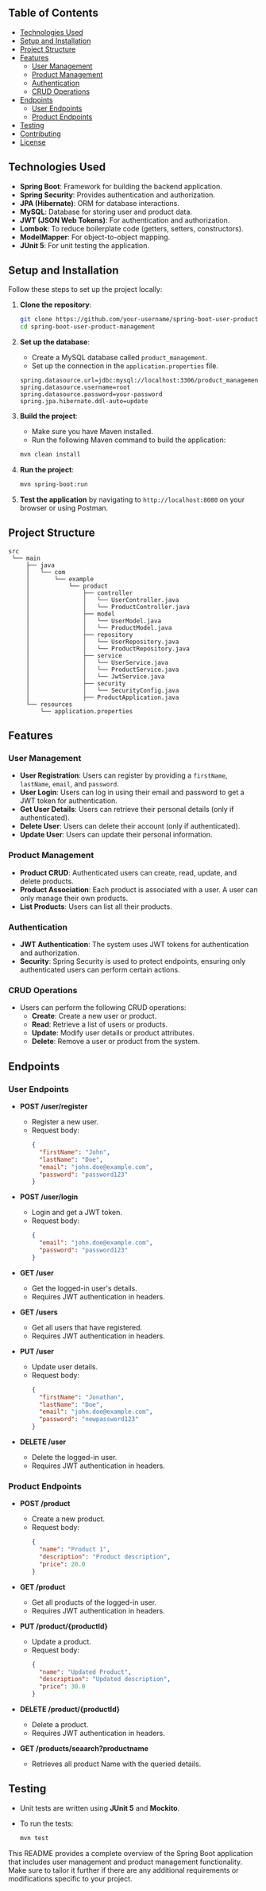 ## Table of Contents

- [Technologies Used](#technologies-used)
- [Setup and Installation](#setup-and-installation)
- [Project Structure](#project-structure)
- [Features](#features)
  - [User Management](#user-management)
  - [Product Management](#product-management)
  - [Authentication](#authentication)
  - [CRUD Operations](#crud-operations)
- [Endpoints](#endpoints)
  - [User Endpoints](#user-endpoints)
  - [Product Endpoints](#product-endpoints)
- [Testing](#testing)
- [Contributing](#contributing)
- [License](#license)

## Technologies Used

- **Spring Boot**: Framework for building the backend application.
- **Spring Security**: Provides authentication and authorization.
- **JPA (Hibernate)**: ORM for database interactions.
- **MySQL**: Database for storing user and product data.
- **JWT (JSON Web Tokens)**: For authentication and authorization.
- **Lombok**: To reduce boilerplate code (getters, setters, constructors).
- **ModelMapper**: For object-to-object mapping.
- **JUnit 5**: For unit testing the application.

## Setup and Installation

Follow these steps to set up the project locally:

1. **Clone the repository**:

    ```bash
    git clone https://github.com/your-username/spring-boot-user-product-management.git
    cd spring-boot-user-product-management
    ```

2. **Set up the database**:
    - Create a MySQL database called `product_management`.
    - Set up the connection in the `application.properties` file.

    ```properties
    spring.datasource.url=jdbc:mysql://localhost:3306/product_management
    spring.datasource.username=root
    spring.datasource.password=your-password
    spring.jpa.hibernate.ddl-auto=update
    ```

3. **Build the project**:
    - Make sure you have Maven installed.
    - Run the following Maven command to build the application:

    ```bash
    mvn clean install
    ```

4. **Run the project**:

    ```bash
    mvn spring-boot:run
    ```

5. **Test the application** by navigating to `http://localhost:8080` on your browser or using Postman.

## Project Structure

```
src
 └── main
     ├── java
     │   └── com
     │       └── example
     │           └── product
     │               ├── controller
     │               │   └── UserController.java
     │               │   └── ProductController.java
     │               ├── model
     │               │   └── UserModel.java
     │               │   └── ProductModel.java
     │               ├── repository
     │               │   └── UserRepository.java
     │               │   └── ProductRepository.java
     │               ├── service
     │               │   └── UserService.java
     │               │   └── ProductService.java
     │               │   └── JwtService.java
     │               ├── security
     │               │   └── SecurityConfig.java
     │               ├── ProductApplication.java
     └── resources
         └── application.properties
```

## Features

### User Management

- **User Registration**: Users can register by providing a `firstName`, `lastName`, `email`, and `password`.
- **User Login**: Users can log in using their email and password to get a JWT token for authentication.
- **Get User Details**: Users can retrieve their personal details (only if authenticated).
- **Delete User**: Users can delete their account (only if authenticated).
- **Update User**: Users can update their personal information.

### Product Management

- **Product CRUD**: Authenticated users can create, read, update, and delete products.
- **Product Association**: Each product is associated with a user. A user can only manage their own products.
- **List Products**: Users can list all their products.

### Authentication

- **JWT Authentication**: The system uses JWT tokens for authentication and authorization.
- **Security**: Spring Security is used to protect endpoints, ensuring only authenticated users can perform certain actions.

### CRUD Operations

- Users can perform the following CRUD operations:
    - **Create**: Create a new user or product.
    - **Read**: Retrieve a list of users or products.
    - **Update**: Modify user details or product attributes.
    - **Delete**: Remove a user or product from the system.

## Endpoints

### User Endpoints

- **POST /user/register**  
  - Register a new user.  
  - Request body:  
    ```json
    {
      "firstName": "John",
      "lastName": "Doe",
      "email": "john.doe@example.com",
      "password": "password123"
    }
    ```

- **POST /user/login**  
  - Login and get a JWT token.  
  - Request body:  
    ```json
    {
      "email": "john.doe@example.com",
      "password": "password123"
    }
    ```

- **GET /user**  
  - Get the logged-in user's details.  
  - Requires JWT authentication in headers.

- **GET /users**  
  - Get all users that have registered.  
  - Requires JWT authentication in headers.

- **PUT /user**  
  - Update user details.  
  - Request body:  
    ```json
    {
      "firstName": "Jonathan",
      "lastName": "Doe",
      "email": "john.doe@example.com",
      "password": "newpassword123"
    }
    ```

- **DELETE /user**  
  - Delete the logged-in user.  
  - Requires JWT authentication in headers.

### Product Endpoints

- **POST /product**  
  - Create a new product.  
  - Request body:  
    ```json
    {
      "name": "Product 1",
      "description": "Product description",
      "price": 20.0
    }
    ```

- **GET /product**  
  - Get all products of the logged-in user.  
  - Requires JWT authentication in headers.

- **PUT /product/{productId}**  
  - Update a product.  
  - Request body:  
    ```json
    {
      "name": "Updated Product",
      "description": "Updated description",
      "price": 30.0
    }
    ```

- **DELETE /product/{productId}**  
  - Delete a product.  
  - Requires JWT authentication in headers.


- **GET /products/seaarch?productname**  
  - Retrieves all product Name with the queried details.


## Testing

- Unit tests are written using **JUnit 5** and **Mockito**.
- To run the tests:

    ```bash
    mvn test
    ```


This README provides a complete overview of the Spring Boot application that includes user management and product management functionality. Make sure to tailor it further if there are any additional requirements or modifications specific to your project.
